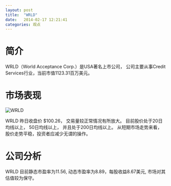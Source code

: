 ```yaml
---
layout: post
title:  "WRLD"
date:   2014-02-17 12:21:41
categories: 观点
---
```


# 简介
WRLD（World Acceptance Corp.）是USA著名上市公司，
公司主要从事Credit Services行业，当前市值1123.31百万美元。

# 市场表现

![WRLD](http://finviz.com/chart.ashx?t=WRLD&ty=c&ta=1&p=d&s=l)

WRLD 昨日收盘价 $100.26，
交易量较正常情况有所放大。
目前股价处于20日均线以上，
50日均线以上，
并且处于200日均线以上。
从短期市场走势来看，
股价走势平稳，投资者应减少无谓的操作。

# 公司分析
WRLD 目前静态市盈率为11.56, 动态市盈率为8.89，每股收益8.67美元,
市场对其估值较为保守。

